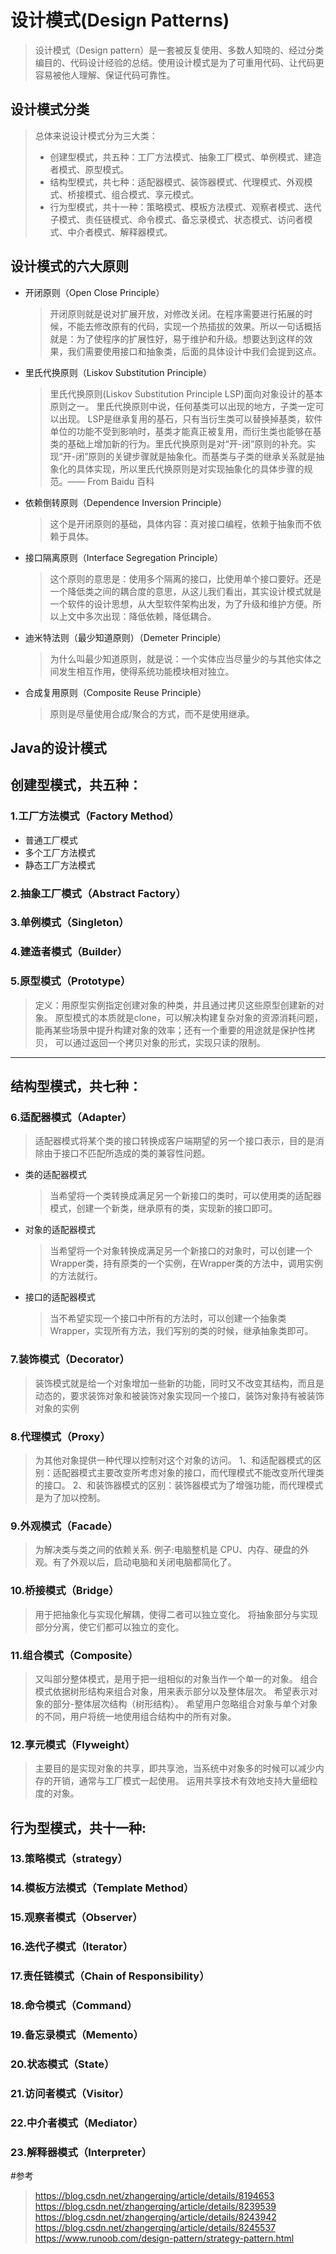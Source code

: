 # 设计模式(Design Patterns)
>设计模式（Design pattern）是一套被反复使用、多数人知晓的、经过分类编目的、代码设计经验的总结。使用设计模式是为了可重用代码、让代码更容易被他人理解、保证代码可靠性。
## 设计模式分类
> 总体来说设计模式分为三大类：
> * 创建型模式，共五种：工厂方法模式、抽象工厂模式、单例模式、建造者模式、原型模式。
> * 结构型模式，共七种：适配器模式、装饰器模式、代理模式、外观模式、桥接模式、组合模式、享元模式。
> * 行为型模式，共十一种：策略模式、模板方法模式、观察者模式、迭代子模式、责任链模式、命令模式、备忘录模式、状态模式、访问者模式、中介者模式、解释器模式。

## 设计模式的六大原则
* 开闭原则（Open Close Principle）

  > 开闭原则就是说对扩展开放，对修改关闭。在程序需要进行拓展的时候，不能去修改原有的代码，实现一个热插拔的效果。所以一句话概括就是：为了使程序的扩展性好，易于维护和升级。想要达到这样的效果，我们需要使用接口和抽象类，后面的具体设计中我们会提到这点。

* 里氏代换原则（Liskov Substitution Principle）

  > 里氏代换原则(Liskov Substitution Principle LSP)面向对象设计的基本原则之一。 里氏代换原则中说，任何基类可以出现的地方，子类一定可以出现。 LSP是继承复用的基石，只有当衍生类可以替换掉基类，软件单位的功能不受到影响时，基类才能真正被复用，而衍生类也能够在基类的基础上增加新的行为。里氏代换原则是对“开-闭”原则的补充。实现“开-闭”原则的关键步骤就是抽象化。而基类与子类的继承关系就是抽象化的具体实现，所以里氏代换原则是对实现抽象化的具体步骤的规范。—— From Baidu 百科

* 依赖倒转原则（Dependence Inversion Principle）

  > 这个是开闭原则的基础，具体内容：真对接口编程，依赖于抽象而不依赖于具体。

* 接口隔离原则（Interface Segregation Principle）

  > 这个原则的意思是：使用多个隔离的接口，比使用单个接口要好。还是一个降低类之间的耦合度的意思，从这儿我们看出，其实设计模式就是一个软件的设计思想，从大型软件架构出发，为了升级和维护方便。所以上文中多次出现：降低依赖，降低耦合。

* 迪米特法则（最少知道原则）（Demeter Principle）

  > 为什么叫最少知道原则，就是说：一个实体应当尽量少的与其他实体之间发生相互作用，使得系统功能模块相对独立。

* 合成复用原则（Composite Reuse Principle）

  > 原则是尽量使用合成/聚合的方式，而不是使用继承。

## Java的设计模式
## 创建型模式，共五种：
### 1.工厂方法模式（Factory Method）
> 
+ 普通工厂模式
+ 多个工厂方法模式
+ 静态工厂方法模式

### 2.抽象工厂模式（Abstract Factory）

### 3.单例模式（Singleton）

### 4.建造者模式（Builder）

### 5.原型模式（Prototype）
>定义：用原型实例指定创建对象的种类，并且通过拷贝这些原型创建新的对象。
>原型模式的本质就是clone，可以解决构建复杂对象的资源消耗问题，
>能再某些场景中提升构建对象的效率；还有一个重要的用途就是保护性拷贝，
>可以通过返回一个拷贝对象的形式，实现只读的限制。

--- ---

## 结构型模式，共七种：

### 6.适配器模式（Adapter）
> 适配器模式将某个类的接口转换成客户端期望的另一个接口表示，目的是消除由于接口不匹配所造成的类的兼容性问题。
+ 类的适配器模式
  > 当希望将一个类转换成满足另一个新接口的类时，可以使用类的适配器模式，创建一个新类，继承原有的类，实现新的接口即可。
+ 对象的适配器模式
  > 当希望将一个对象转换成满足另一个新接口的对象时，可以创建一个Wrapper类，持有原类的一个实例，在Wrapper类的方法中，调用实例的方法就行。
+ 接口的适配器模式
  > 当不希望实现一个接口中所有的方法时，可以创建一个抽象类Wrapper，实现所有方法，我们写别的类的时候，继承抽象类即可。

### 7.装饰模式（Decorator）
> 装饰模式就是给一个对象增加一些新的功能，同时又不改变其结构，而且是动态的，要求装饰对象和被装饰对象实现同一个接口，装饰对象持有被装饰对象的实例

### 8.代理模式（Proxy）
> 为其他对象提供一种代理以控制对这个对象的访问。
>1、和适配器模式的区别：适配器模式主要改变所考虑对象的接口，而代理模式不能改变所代理类的接口。
>2、和装饰器模式的区别：装饰器模式为了增强功能，而代理模式是为了加以控制。

### 9.外观模式（Facade）
> 为解决类与类之间的依赖关系.
> 例子:电脑整机是 CPU、内存、硬盘的外观。有了外观以后，启动电脑和关闭电脑都简化了。

### 10.桥接模式（Bridge）
> 用于把抽象化与实现化解耦，使得二者可以独立变化。
> 将抽象部分与实现部分分离，使它们都可以独立的变化。

### 11.组合模式（Composite）
> 又叫部分整体模式，是用于把一组相似的对象当作一个单一的对象。
> 组合模式依据树形结构来组合对象，用来表示部分以及整体层次。
> 希望表示对象的部分-整体层次结构（树形结构）。
> 希望用户忽略组合对象与单个对象的不同，用户将统一地使用组合结构中的所有对象。

### 12.享元模式（Flyweight）
> 主要目的是实现对象的共享，即共享池，当系统中对象多的时候可以减少内存的开销，通常与工厂模式一起使用。
> 运用共享技术有效地支持大量细粒度的对象。

## 行为型模式，共十一种:
### 13.策略模式（strategy）
### 14.模板方法模式（Template Method）
### 15.观察者模式（Observer）
### 16.迭代子模式（Iterator）
### 17.责任链模式（Chain of Responsibility）
### 18.命令模式（Command）
### 19.备忘录模式（Memento）
### 20.状态模式（State）
### 21.访问者模式（Visitor）
### 22.中介者模式（Mediator）
### 23.解释器模式（Interpreter）


#参考
>https://blog.csdn.net/zhangerqing/article/details/8194653
>https://blog.csdn.net/zhangerqing/article/details/8239539
>https://blog.csdn.net/zhangerqing/article/details/8243942
>https://blog.csdn.net/zhangerqing/article/details/8245537
>https://www.runoob.com/design-pattern/strategy-pattern.html